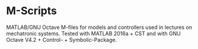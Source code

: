 # M-Scripts
MATLAB/GNU Octave M-files for models and controllers used in lectures on mechatronic systems.
Tested with MATLAB 2016a + CST and with GNU Octave V4.2 + Control- + Symbolic-Package.
